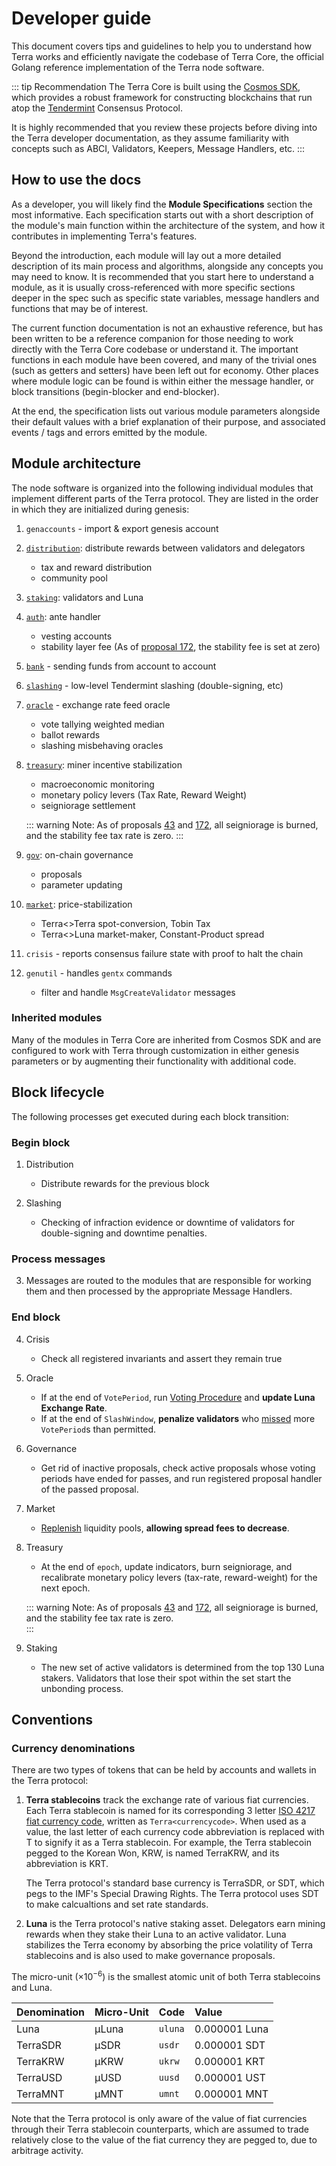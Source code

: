 # Developer guide

This document covers tips and guidelines to help you to understand how Terra works and efficiently navigate the codebase of Terra Core, the official Golang reference implementation of the Terra node software.

::: tip Recommendation
The Terra Core is built using the [Cosmos SDK](https://cosmos.network/sdk), which provides a robust framework for constructing blockchains that run atop the [Tendermint](https://tendermint.com/) Consensus Protocol.

It is highly recommended that you review these projects before diving into the Terra developer documentation, as they assume familiarity with concepts such as ABCI, Validators, Keepers, Message Handlers, etc.
:::

## How to use the docs

As a developer, you will likely find the **Module Specifications** section the most informative. Each specification starts out with a short description of the module's main function within the architecture of the system, and how it contributes in implementing Terra's features.

Beyond the introduction, each module will lay out a more detailed description of its main process and algorithms, alongside any concepts you may need to know. It is recommended that you start here to understand a module, as it is usually cross-referenced with more specific sections deeper in the spec such as specific state variables, message handlers and functions that may be of interest.

The current function documentation is not an exhaustive reference, but has been written to be a reference companion for those needing to work directly with the Terra Core codebase or understand it. The important functions in each module have been covered, and many of the trivial ones (such as getters and setters) have been left out for economy. Other places where module logic can be found is within either the message handler, or block transitions (begin-blocker and end-blocker).

At the end, the specification lists out various module parameters alongside their default values with a brief explanation of their purpose, and associated events / tags and errors emitted by the module.

## Module architecture

The node software is organized into the following individual modules that implement different parts of the Terra protocol. They are listed in the order in which they are initialized during genesis:

1. `genaccounts` - import & export genesis account
2. [`distribution`](./Module-specifications/spec-distribution.md): distribute rewards between validators and delegators
   - tax and reward distribution
   - community pool
3. [`staking`](./Module-specifications/spec-staking.md): validators and Luna
4. [`auth`](./Module-specifications/spec-auth.md): ante handler
   - vesting accounts
   - stability layer fee (As of [proposal 172](https://station.terra.money/proposal/172), the stability fee is set at zero)
5. [`bank`](./Module-specifications/spec-bank.md) - sending funds from account to account
6. [`slashing`](./Module-specifications/spec-slashing.md) - low-level Tendermint slashing (double-signing, etc)
7. [`oracle`](./Module-specifications/spec-oracle.md) - exchange rate feed oracle
   - vote tallying weighted median
   - ballot rewards
   - slashing misbehaving oracles
8. [`treasury`](./Module-specifications/spec-treasury.md): miner incentive stabilization
   - macroeconomic monitoring
   - monetary policy levers (Tax Rate, Reward Weight)
   - seigniorage settlement

   ::: warning Note:
   As of proposals [43](https://station.terra.money/proposal/43) and [172](https://station.terra.money/proposal/172), all seigniorage is burned, and the stability fee tax rate is zero. 
   :::

9. [`gov`](./Module-specifications/spec-governance.md): on-chain governance
    - proposals
    - parameter updating
10. [`market`](./Module-specifications/spec-market.md): price-stabilization
    - Terra<>Terra spot-conversion, Tobin Tax
    - Terra<>Luna market-maker, Constant-Product spread
11. `crisis` - reports consensus failure state with proof to halt the chain
12. `genutil` - handles `gentx` commands
    - filter and handle `MsgCreateValidator` messages

### Inherited modules

Many of the modules in Terra Core are inherited from Cosmos SDK and are configured to work with Terra through customization in either genesis parameters or by augmenting their functionality with additional code.

## Block lifecycle

The following processes get executed during each block transition:

### Begin block

1. Distribution

   - Distribute rewards for the previous block

2. Slashing
   - Checking of infraction evidence or downtime of validators for double-signing and downtime penalties.

### Process messages

3. Messages are routed to the modules that are responsible for working them and then processed by the appropriate Message Handlers.

### End block

4. Crisis

   - Check all registered invariants and assert they remain true

5. Oracle

   - If at the end of `VotePeriod`, run [Voting Procedure](Module-specifications/spec-oracle.md#voting-procedure) and **update Luna Exchange Rate**.
   - If at the end of `SlashWindow`, **penalize validators** who [missed](Module-specifications/spec-slashing.md) more `VotePeriod`s than permitted.

6. Governance

   - Get rid of inactive proposals, check active proposals whose voting periods have ended for passes, and run registered proposal handler of the passed proposal.

7. Market

   - [Replenish](Module-specifications/spec-market.md#end-block) liquidity pools, **allowing spread fees to decrease**.

8. Treasury

   - At the end of `epoch`, update indicators, burn seigniorage, and recalibrate monetary policy levers (tax-rate, reward-weight) for the next epoch.

   ::: warning Note:
   As of proposals [43](https://station.terra.money/proposal/43) and [172](https://station.terra.money/proposal/172), all seigniorage is burned, and the stability fee tax rate is zero.   
   :::

9. Staking
   - The new set of active validators is determined from the top 130 Luna stakers. Validators that lose their spot within the set start the unbonding process.

## Conventions

### Currency denominations

There are two types of tokens that can be held by accounts and wallets in the Terra protocol:

1. **Terra stablecoins** track the exchange rate of various fiat currencies. Each Terra stablecoin is named for its corresponding 3 letter [ISO 4217 fiat currency code](https://www.xe.com/iso4217.php), written as `Terra<currencycode>`. When used as a value, the last letter of each currency code abbreviation is replaced with T to signify it as a Terra stablecoin. For example, the Terra stablecoin pegged to the Korean Won, KRW, is named  TerraKRW, and its abbreviation is KRT.

   The Terra protocol's standard base currency is TerraSDR, or SDT, which pegs to the IMF's Special Drawing Rights. The Terra protocol uses SDT to make calcualtions and set rate standards.

2. **Luna** is the Terra protocol's native staking asset. Delegators earn mining rewards when they stake their Luna to an active validator. Luna stabilizes the Terra economy by absorbing the price volatility of Terra stablecoins and is also used to make governance proposals.

The micro-unit ($\times 10^{-6}$) is the smallest atomic unit of both Terra stablecoins and Luna.

| Denomination | Micro-Unit | Code    | Value         |
| :----------- | :--------- | :------ | :------------ |
| Luna         | µLuna      | `uluna` | 0.000001 Luna |
| TerraSDR     | µSDR       | `usdr`  | 0.000001 SDT  |
| TerraKRW     | µKRW       | `ukrw`  | 0.000001 KRT  |
| TerraUSD     | µUSD       | `uusd`  | 0.000001 UST  |
| TerraMNT     | µMNT       | `umnt`  | 0.000001 MNT  |

Note that the Terra protocol is only aware of the value of fiat currencies through their Terra stablecoin counterparts, which are assumed to trade relatively close to the value of the fiat currency they are pegged to, due to arbitrage activity.
